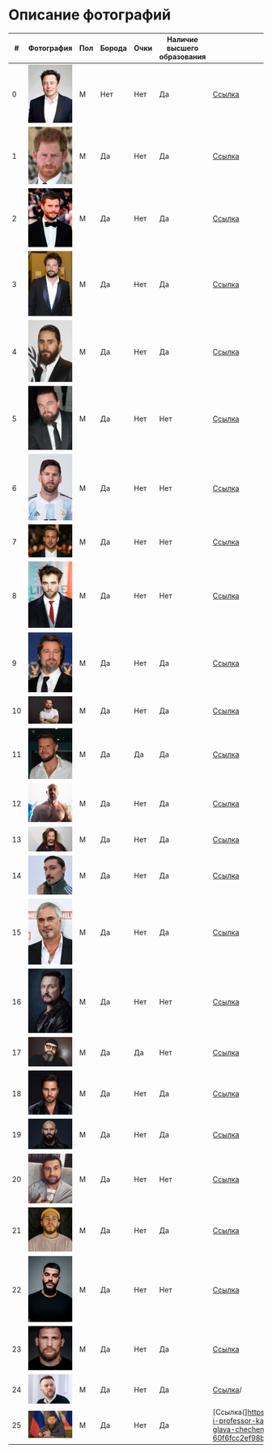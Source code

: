 # Описание фотографий


| # | Фотография | Пол | Борода | Очки | Наличие высшего образования | Источник данных о ВО | Источник фото |
|---|---|---|---|---|---|---|---|
| 0 |![](/Elon_Musk.jpg) | M | Нет | Нет | Да | [Ссылка](https://ru.wikipedia.org/wiki/%D0%9C%D0%B0%D1%81%D0%BA,_%D0%98%D0%BB%D0%BE%D0%BD) | [Ссылка](https://ru.wikipedia.org/wiki/%D0%9C%D0%B0%D1%81%D0%BA,_%D0%98%D0%BB%D0%BE%D0%BD) | 
| 1 |![](/beard/1_Princ_Garry.png) | M | Да | Нет | Да | [Ссылка](https://zen.yandex.ru/media/id/5cb45b2d8fc6bd00b323c1a9/korolevskoe-obrazovanie-gde-uchilis-chleny-korolevskoi-semi-5d7d3721aad4363eae52d0b2)  | [Ссылка](https://fb.ru/post/celebrities/2020/9/11/243199) |
| 2 |![](/beard/2_Jamie_Dornan.jpg) | М | Да | Нет | Да |[Ссылка](https://yandex.ru/turbo/24smi.org/s/celebrity/199-dzhejmi-dornan.html) |[Ссылка](https://smoda.elpais.com/celebrities/jamie-dornan-personalmente-no-me-va-el-sadomasoquismo/amp/) |
| 3 |![](/beard/3_Danila_Kozlovski.jpg) | М | Да | Нет | Да |[Ссылка](https://ru.wikipedia.org/wiki/%D0%9A%D0%BE%D0%B7%D0%BB%D0%BE%D0%B2%D1%81%D0%BA%D0%B8%D0%B9,_%D0%94%D0%B0%D0%BD%D0%B8%D0%BB%D0%B0_%D0%92%D0%B0%D0%BB%D0%B5%D1%80%D1%8C%D0%B5%D0%B2%D0%B8%D1%87) |[Ссылка](https://www.beicon.ru/events/v_lenkome_vruchili_premiyu_tvorcheskoe_otkryitie_imeni_olega_yankovskogo) |
| 4 |![](/beard/4_Djared_Leto.jpg) | М | Да | Нет | Да |[Ссылка](https://www.wikidata.org/wiki/Q484523) |[Ссылка](https://www.pinterest.ru/pin/136022851219645096/) |
| 5 |![](/beard/5_Leonardo_Di_Caprio.jpg) | М | Да | Нет | Нет |[Ссылка](https/en.wikipedia.org/wiki/Leo_DiCaprio#Early_life_and_acting_background) |[Ссылка](https://www.pinterest.ru/pin/AW0JtiDud00D0AelQF7Y35NehexW_6_L9savk0hVY95egwJB5BrdPH8/) |
| 6 |![](/beard/6_Lionel_Messi.jpg) | М | Да | Нет | Нет |[Ссылка](https://www.sport-express.ru/football/france/reviews/lionel-messi-biografiya-i-karera-v-futbole-napadayuschego-sbornoy-argentiny-dostizheniya-lichnaya-zhizn-forvarda-i-foto-1944163/) |[Ссылка](https://twitter.com/thibaut_hubert?lang=ru)  |
| 7 |![](/beard/7_Rayan_Gosling.jpg) | М | Да | Нет | Нет |[Ссылка](https://www.mentoday.ru/life/career/28-znamenitostey-brosivshih-shkolu-i-ne-poluchivshih-vysshego-obrazovaniya/) |[Ссылка](https://www.pinterest.ru/pin/389491067756020450/) |
| 8 |![](/beard/8_Robert_Pattinsson.jpg) | М | Да | Нет | Нет |[Ссылка](https://ru.wikipedia.org/wiki/%D0%9F%D0%B0%D1%82%D1%82%D0%B8%D0%BD%D1%81%D0%BE%D0%BD,_%D0%A0%D0%BE%D0%B1%D0%B5%D1%80%D1%82) |[Ссылка](https://viva.ua/lifestar/news/30790-zvezdniy-otsheljnik-robert-pattinson-udivil-gustoy-borodoy-i-sderjannim-obrazom.html) |
| 9 |![](/beard/9_Bred_Pitt.jpg) | М | Да | Нет | Да |[Ссылка](https://ru.wikipedia.org/wiki/%D0%9F%D0%B8%D1%82%D1%82,_%D0%91%D1%80%D1%8D%D0%B4) |[Ссылка](http://www.bp-info.ru/images/public/2010-01-30/18.htm) |
| 10 |![](/beard/10_Habenski_Konstantin.jpg) | М | Да | Нет | Да |[Ссылка](https://ru.wikipedia.org/wiki/%D0%A5%D0%B0%D0%B1%D0%B5%D0%BD%D1%81%D0%BA%D0%B8%D0%B9,_%D0%9A%D0%BE%D0%BD%D1%81%D1%82%D0%B0%D0%BD%D1%82%D0%B8%D0%BD_%D0%AE%D1%80%D1%8C%D0%B5%D0%B2%D0%B8%D1%87) |[Ссылка](https://www.metronews.ru/novosti/glavnoe/reviews/konstantin-habenskiy-bolezn-ne-konec-puti-1147662/?ua=dt) |
| 11 |![](/beard/11_Vladimir_Yaglych.jpg) | М | Да | Да | Да |[Ссылка](https://www.kino-teatr.ru/kino/acter/m/ros/5041/bio/) |[Ссылка](http://www.forsmi.ru/photorep/302330/) |
| 12 |![](/beard/12_Sergei_Baduk.jpg) | М | Да | Нет | Да |[Ссылка](https://biographe.ru/sportsmeni/sergey-baduk/) |[Ссылка](https://www.goodfon.ru/download/sergei-badiuk-bodibilder-myshchtsy-bodybuilder-boroda-muscle/1080x960/) |
| 13 |![](/beard/13_Nikita_Djigurda.jpeg) | М | Да | Нет | Да |[Ссылка](https://biographe.ru/znamenitosti/nikita-dzhigurda/) |[Ссылка](https://krestyanka.com/biografii-izvestnyh-ljudej/nikita-dzhigurda.html) |
| 14 |![](/beard/14_Dima_Bilan.jpg) | М | Да | Нет | Да |[Ссылка](http://www.bolshoyvopros.ru/questions/1741278-kakoe-obrazovanie-u-dimy-bilan.html) |[Ссылка](https://news.myseldon.com/ru/news/index/202008646)|
| 15 |![](/beard/15_Valerii_Meladze.jpg) | М | Да | Нет | Да |[Ссылка](https://ria.ru/20200623/1573298290.html) |[Ссылка](https://kak2z.ru/index.php?topic=624570.0) |
| 16 |![](/beard/16_Stas_Mihailov.jpg) | М | Да | Нет | Нет |[Ссылка](https://zen.yandex.ru/media/kakprosto.ru/stas-mihailov-biografiia-tvorchestvo-karera-lichnaia-jizn-5c05556777022f00acf3cc05)|[Ссылка](https://vk.com/stas_mihailoff_photo_audio_video) |
| 17 |![](/beard/17_Maxim_Fadeev.jpg) | М | Да | Да | Нет |[Ссылка](https://ru.wikipedia.org/wiki/%D0%A4%D0%B0%D0%B4%D0%B5%D0%B5%D0%B2,_%D0%9C%D0%B0%D0%BA%D1%81%D0%B8%D0%BC_%D0%90%D0%BB%D0%B5%D0%BA%D1%81%D0%B0%D0%BD%D0%B4%D1%80%D0%BE%D0%B2%D0%B8%D1%87#%D0%91%D0%B8%D0%BE%D0%B3%D1%80%D0%B0%D1%84%D0%B8%D1%8F) |[Ссылка](https://tvcenter.ru/news-tv/stars/maksim-fadeev-ob-otechestvennyh-reperah/) |
| 18 |![](/beard/18_Alexande_Revva.jpg) | М | Да | Нет | Да |[Ссылка](https://www.kino-teatr.ru/kino/acter/m/star/41529/bio/) |[Ссылка](https://obaldela.ru/detsla-rezidentu-comedy-club-aleksandru-revve/) |
| 19 |![](/beard/19_Djigan.jpg) | М | Да | Нет | Да |[Ссылка](https://svpressa.ru/persons/dzhigan/) |[Ссылка](https://www.maximonline.ru/guide/promo/_article/dzhigan-znaet-chto-podarit-beremennoj-zhene/) |
| 20 |![](/beard/20_Amiran_Sardarov.jpg) | М | Да | Нет | Нет |[Ссылка](https://uznayvse.ru/znamenitosti/biografiya-amiran-sardarov.html) |[Ссылка](https://360tv.ru/news/obschestvo/avtor-dnevnika-hacha-popal-v-avariju-v-moskve/) |
| 21 |![](/beard/21_Boris_Sokol.jpg) | М | Да | Нет | Да |[Ссылка](https://kinofilmpro.ru/akteryi/biografii/sergej-romanovich) |[Ссылка](https://graziamagazine.ru/stars/anastasiya-reshetova-i-eshche-5-zvezd-kotorye-smenili-veru/?from=main_big) |
| 22 |![](/beard/22_Timati.jpg) | М | Да | Нет | Нет |[Ссылка](https://otvet.mail.ru/question/22893781) |[Ссылка](https://privately.ru/moda/133504-timati-podtverdil-svoe-uchastie-v-novom-sezone-shou-holostjak-.html) |
| 23 |![](/beard/23_Dmitriy_Kudryashov.jpg) | М | Да | Нет | Да |[Ссылка](https://mma.express/fighters/boxing/dmitriy-kudryashov) |[Ссылка](http://www.vsenabox.ru/news/?PAGEN_1=4&PAGEN_3=47)|
| 24 |![](/beard/24_navalnyi.jpeg) | М | Да | Нет | Да |[Ссылка](https://svpressa.ru/persons/aleksey-navalnyy)/ |[Ссылка](https://www.rbc.ru/society/03/12/2015/56bc8ac99a7947299f72b807)|
| 25 |![](/beard/25_Kadyrov.jpg) | М | Да | Нет | Да |[Ссылка(]https://zen.yandex.ru/media/chechnya/akademik-i-professor-kadyrov-gde-kogda-na-kogo-uchilsia-glava-chechenskoi-respubliki-60f6fcc2ef98b3251fea9160) |[Ссылка](https://grozniy.bezformata.com/listnews/ramzan-kadirov-za-svoyu-pozitciyu/88363838/?amp=1)  |
